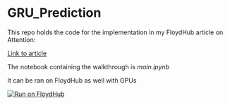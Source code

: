 # GRU_Prediction

This repo holds the code for the implementation in my FloydHub article on Attention:

[Link to article]()

The notebook containing the walkthrough is *main.ipynb*

It can be ran on FloydHub as well with GPUs

[![Run on FloydHub](https://static.floydhub.com/button/button-small.svg)](https://floydhub.com/run?template=https://github.com/gabrielloye/https://github.com/gabrielloye/Attention_Seq2seq-Translation)
